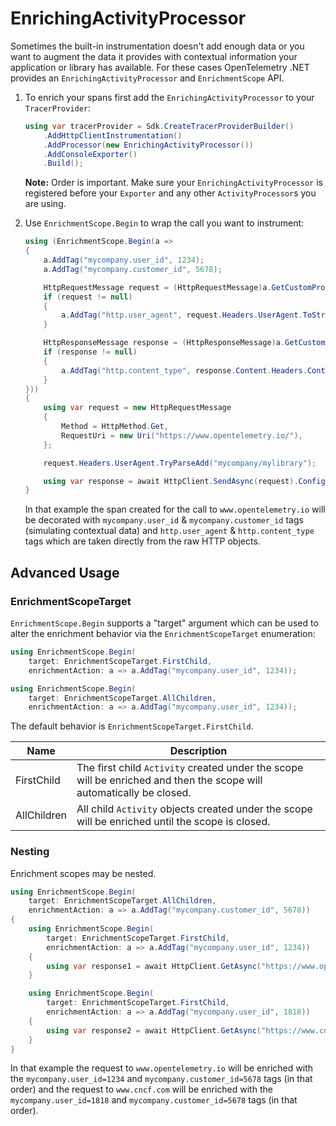 # EnrichingActivityProcessor

Sometimes the built-in instrumentation doesn't add enough data or you want to
augment the data it provides with contextual information your application or
library has available. For these cases OpenTelemetry .NET provides an
`EnrichingActivityProcessor` and `EnrichmentScope` API.

1. To enrich your spans first add the `EnrichingActivityProcessor` to your
   `TracerProvider`:

    ```csharp
    using var tracerProvider = Sdk.CreateTracerProviderBuilder()
        .AddHttpClientInstrumentation()
        .AddProcessor(new EnrichingActivityProcessor())
        .AddConsoleExporter()
        .Build();
    ```

    **Note:** Order is important. Make sure your `EnrichingActivityProcessor` is
    registered before your `Exporter` and any other `ActivityProcessor`s you are
    using.

2. Use `EnrichmentScope.Begin` to wrap the call you want to instrument:

    ```csharp
    using (EnrichmentScope.Begin(a =>
    {
        a.AddTag("mycompany.user_id", 1234);
        a.AddTag("mycompany.customer_id", 5678);

        HttpRequestMessage request = (HttpRequestMessage)a.GetCustomProperty("HttpHandler.Request");
        if (request != null)
        {
            a.AddTag("http.user_agent", request.Headers.UserAgent.ToString());
        }

        HttpResponseMessage response = (HttpResponseMessage)a.GetCustomProperty("HttpHandler.Response");
        if (response != null)
        {
            a.AddTag("http.content_type", response.Content.Headers.ContentType.ToString());
        }
    }))
    {
        using var request = new HttpRequestMessage
        {
            Method = HttpMethod.Get,
            RequestUri = new Uri("https://www.opentelemetry.io/"),
        };

        request.Headers.UserAgent.TryParseAdd("mycompany/mylibrary");

        using var response = await HttpClient.SendAsync(request).ConfigureAwait(false);
    }
    ```

    In that example the span created for the call to `www.opentelemetry.io` will
    be decorated with `mycompany.user_id` & `mycompany.customer_id` tags
    (simulating contextual data) and `http.user_agent` & `http.content_type`
    tags which are taken directly from the raw HTTP objects.

## Advanced Usage

### EnrichmentScopeTarget

`EnrichmentScope.Begin` supports a "target" argument which can be used to alter
the enrichment behavior via the `EnrichmentScopeTarget` enumeration:

```csharp
using EnrichmentScope.Begin(
    target: EnrichmentScopeTarget.FirstChild,
    enrichmentAction: a => a.AddTag("mycompany.user_id", 1234));

using EnrichmentScope.Begin(
    target: EnrichmentScopeTarget.AllChildren,
    enrichmentAction: a => a.AddTag("mycompany.user_id", 1234));
```

The default behavior is `EnrichmentScopeTarget.FirstChild`.

| Name | Description |
| ---- | ----------- |
| FirstChild  | The first child `Activity` created under the scope will be enriched and then the scope will automatically be closed. |
| AllChildren | All child `Activity` objects created under the scope will be enriched until the scope is closed. |

### Nesting

Enrichment scopes may be nested.

```csharp
using EnrichmentScope.Begin(
    target: EnrichmentScopeTarget.AllChildren,
    enrichmentAction: a => a.AddTag("mycompany.customer_id", 5678))
{
    using EnrichmentScope.Begin(
        target: EnrichmentScopeTarget.FirstChild,
        enrichmentAction: a => a.AddTag("mycompany.user_id", 1234))
    {
        using var response1 = await HttpClient.GetAsync("https://www.opentelemetry.io/").ConfigureAwait(false);
    }

    using EnrichmentScope.Begin(
        target: EnrichmentScopeTarget.FirstChild,
        enrichmentAction: a => a.AddTag("mycompany.user_id", 1818))
    {
        using var response2 = await HttpClient.GetAsync("https://www.cncf.io/").ConfigureAwait(false);
    }
}
```

In that example the request to `www.opentelemetry.io` will be enriched with the
`mycompany.user_id=1234` and `mycompany.customer_id=5678` tags (in that order)
and the request to `www.cncf.com` will be enriched with the
`mycompany.user_id=1818` and `mycompany.customer_id=5678` tags (in that order).
